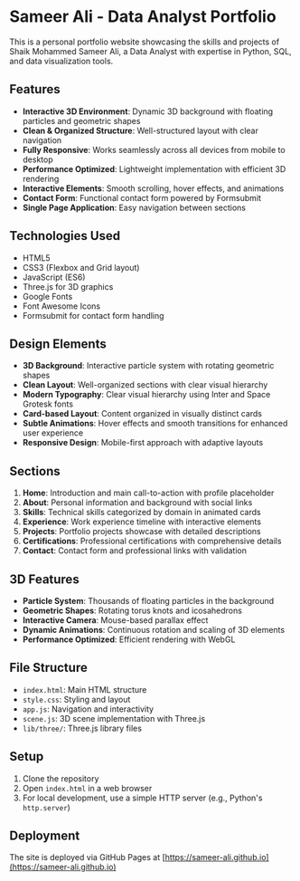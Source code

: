 # Sameer Ali - Data Analyst Portfolio

This is a personal portfolio website showcasing the skills and projects of Shaik Mohammed Sameer Ali, a Data Analyst with expertise in Python, SQL, and data visualization tools.

## Features

- **Interactive 3D Environment**: Dynamic 3D background with floating particles and geometric shapes
- **Clean & Organized Structure**: Well-structured layout with clear navigation
- **Fully Responsive**: Works seamlessly across all devices from mobile to desktop
- **Performance Optimized**: Lightweight implementation with efficient 3D rendering
- **Interactive Elements**: Smooth scrolling, hover effects, and animations
- **Contact Form**: Functional contact form powered by Formsubmit
- **Single Page Application**: Easy navigation between sections

## Technologies Used

- HTML5
- CSS3 (Flexbox and Grid layout)
- JavaScript (ES6)
- Three.js for 3D graphics
- Google Fonts
- Font Awesome Icons
- Formsubmit for contact form handling

## Design Elements

- **3D Background**: Interactive particle system with rotating geometric shapes
- **Clean Layout**: Well-organized sections with clear visual hierarchy
- **Modern Typography**: Clear visual hierarchy using Inter and Space Grotesk fonts
- **Card-based Layout**: Content organized in visually distinct cards
- **Subtle Animations**: Hover effects and smooth transitions for enhanced user experience
- **Responsive Design**: Mobile-first approach with adaptive layouts

## Sections

1. **Home**: Introduction and main call-to-action with profile placeholder
2. **About**: Personal information and background with social links
3. **Skills**: Technical skills categorized by domain in animated cards
4. **Experience**: Work experience timeline with interactive elements
5. **Projects**: Portfolio projects showcase with detailed descriptions
6. **Certifications**: Professional certifications with comprehensive details
7. **Contact**: Contact form and professional links with validation

## 3D Features

- **Particle System**: Thousands of floating particles in the background
- **Geometric Shapes**: Rotating torus knots and icosahedrons
- **Interactive Camera**: Mouse-based parallax effect
- **Dynamic Animations**: Continuous rotation and scaling of 3D elements
- **Performance Optimized**: Efficient rendering with WebGL

## File Structure

- `index.html`: Main HTML structure
- `style.css`: Styling and layout
- `app.js`: Navigation and interactivity
- `scene.js`: 3D scene implementation with Three.js
- `lib/three/`: Three.js library files

## Setup

1. Clone the repository
2. Open `index.html` in a web browser
3. For local development, use a simple HTTP server (e.g., Python's `http.server`)

## Deployment

The site is deployed via GitHub Pages at [https://sameer-ali.github.io](https://sameer-ali.github.io)
